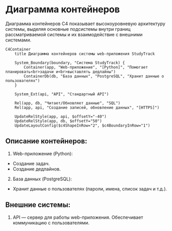 # Диаграмма контейнеров
Диаграмма контейнеров C4 показывает высокоуровневую архитектуру системы, выделяя основные подсистемы внутри границ рассматриваемой системы и их взаимодействие с внешними системами.

```mermaid
C4Container
    title Диаграмма контейнеров системы web-приложения StudyTrack

    System_Boundary(boundary, "Система StudyTrack) {
        Container(app, "Web-приложение", "[Python]", "Помогает планировать<br>задачи и<br>выставлять дедлайны")
        ContainerDb(db, "База данных", "PostgreSQL", "Хранит данные о пользователях")
    }

    System_Ext(api, "API", "Стандартный API")

    Rel(app, db, "Читает/Обновляет данные", "SQL")
    Rel(app, api, "Создание записей, обновление данных", "[HTTPS]")

    UpdateRelStyle(app, api, $offsetY="-40")
    UpdateRelStyle(app, db, $offsetY="50")
    UpdateLayoutConfig($c4ShapeInRow="2", $c4BoundaryInRow="1")
```

## Описание контейнеров:
1. Web-приложение (Python):
- Создание задач.
- Создание дедлайнов.
2. База данных (PostgreSQL):
- Хранит данные о пользователях (пароли, имена, список задач и т.д.).

## Внешние системы:
1. API — сервер для работы web-приложения. Обеспечивает коммуникацию с пользователями.